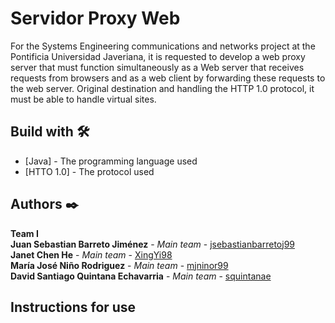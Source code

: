 # Servidor Proxy Web
For the Systems Engineering communications and networks project at the Pontificia Universidad Javeriana, it is requested to develop a web proxy server that must function simultaneously as a Web server that receives requests from browsers and as a web client by forwarding these requests to the web server. Original destination and handling the HTTP 1.0 protocol, it must be able to handle virtual sites.

## Build with 🛠️
* [Java] - The programming language used
* [HTTO 1.0] - The protocol used

## Authors ✒️
**Team I**<br />
**Juan Sebastian Barreto Jiménez** - *Main team* - [jsebastianbarretoj99](https://github.com/jsebastianbarretoj99)<br />
**Janet Chen He** - *Main team* - [XingYi98 ](https://github.com/squintanae)<br />
**María José Niño Rodriguez** - *Main team* - [mjninor99](https://github.com/mjninor99)<br />
**David Santiago Quintana Echavarria** - *Main team* - [squintanae](https://github.com/XingYi98)<br />

## Instructions for use
